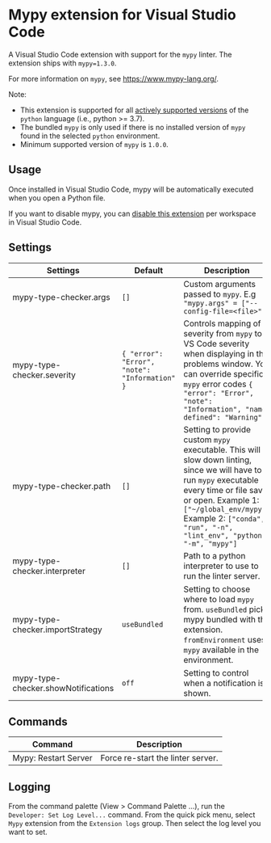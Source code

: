 # Mypy extension for Visual Studio Code

A Visual Studio Code extension with support for the `mypy` linter. The extension ships with `mypy=1.3.0`.

For more information on `mypy`, see https://www.mypy-lang.org/.

Note:

-   This extension is supported for all [actively supported versions](https://devguide.python.org/#status-of-python-branches) of the `python` language (i.e., python >= 3.7).
-   The bundled `mypy` is only used if there is no installed version of `mypy` found in the selected `python` environment.
-   Minimum supported version of `mypy` is `1.0.0`.

## Usage

Once installed in Visual Studio Code, mypy will be automatically executed when you open a Python file.

If you want to disable mypy, you can [disable this extension](https://code.visualstudio.com/docs/editor/extension-marketplace#_disable-an-extension) per workspace in Visual Studio Code.

## Settings

| Settings              | Default                                       | Description                                                                                                                                                                                                                                                       |
| --------------------- | --------------------------------------------- | ----------------------------------------------------------------------------------------------------------------------------------------------------------------------------------------------------------------------------------------------------------------- |
| mypy-type-checker.args             | `[]`                                          | Custom arguments passed to `mypy`. E.g `"mypy.args" = ["--config-file=<file>"]`                                                                                                                                                                                   |
| mypy-type-checker.severity         | `{ "error": "Error", "note": "Information" }` | Controls mapping of severity from `mypy` to VS Code severity when displaying in the problems window. You can override specific `mypy` error codes `{ "error": "Error", "note": "Information", "name-defined": "Warning" }`                                        |
| mypy-type-checker.path             | `[]`                                          | Setting to provide custom `mypy` executable. This will slow down linting, since we will have to run `mypy` executable every time or file save or open. Example 1: `["~/global_env/mypy"]` Example 2: `["conda", "run", "-n", "lint_env", "python", "-m", "mypy"]` |
| mypy-type-checker.interpreter      | `[]`                                          | Path to a python interpreter to use to run the linter server.                                                                                                                                                                                                     |
| mypy-type-checker.importStrategy   | `useBundled`                                  | Setting to choose where to load `mypy` from. `useBundled` picks mypy bundled with the extension. `fromEnvironment` uses `mypy` available in the environment.                                                                                                      |
| mypy-type-checker.showNotifications | `off`                                         | Setting to control when a notification is shown.                                                                                                                                                                                                                  |

## Commands

| Command              | Description                       |
| -------------------- | --------------------------------- |
| Mypy: Restart Server | Force re-start the linter server. |

## Logging

From the command palette (View > Command Palette ...), run the `Developer: Set Log Level...` command. From the quick pick menu, select `Mypy` extension from the `Extension logs` group. Then select the log level you want to set.
